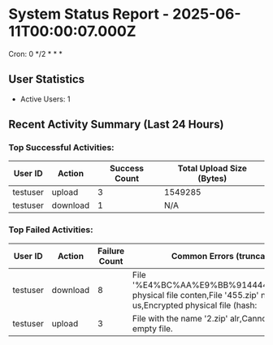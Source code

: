 # System Status Report - 2025-06-11T00:00:07.000Z

Cron: 0 */2 * * *

## User Statistics
- Active Users: 1

## Recent Activity Summary (Last 24 Hours)
### Top Successful Activities:
| User ID        | Action   | Success Count | Total Upload Size (Bytes) |
|----------------|----------|---------------|---------------------------|
| testuser       | upload   | 3             | 1549285                   |
| testuser       | download | 1             | N/A                       |

### Top Failed Activities:
| User ID        | Action   | Failure Count | Common Errors (truncated)    |
|----------------|----------|---------------|------------------------------|
| testuser       | download | 8             | File '%E4%BC%AA%E9%BB%91444444,Encrypted physical file conten,File '455.zip' not found in us,Encrypted physical file (hash: |
| testuser       | upload   | 3             | File with the name '2.zip' alr,Cannot upload an empty file. |

